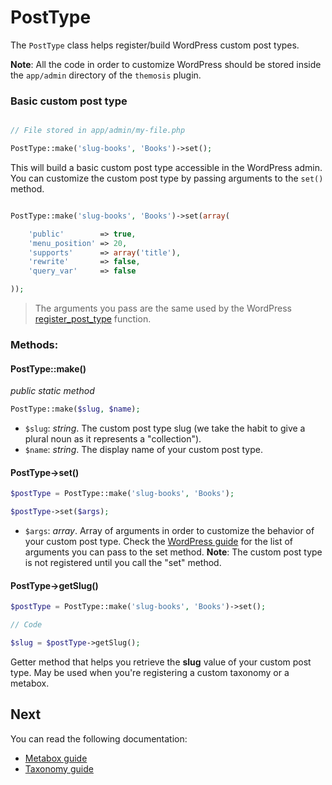 PostType
========

The `PostType` class helps register/build WordPress custom post types.

**Note**: All the code in order to customize WordPress should be stored inside the `app/admin` directory of the `themosis` plugin.

### Basic custom post type

```php

// File stored in app/admin/my-file.php

PostType::make('slug-books', 'Books')->set();

```

This will build a basic custom post type accessible in the WordPress admin. You can customize the custom post type by passing arguments to the `set()` method.

```php

PostType::make('slug-books', 'Books')->set(array(

	'public'        => true,
    'menu_position' => 20,
    'supports'      => array('title'),
    'rewrite'       => false,
    'query_var'     => false

));

```

> The arguments you pass are the same used by the WordPress [register_post_type](http://codex.wordpress.org/Function_Reference/register_post_type) function.

### Methods:
#### PostType::make()
_public static method_

```php
PostType::make($slug, $name);
```

* `$slug`: _string_. The custom post type slug (we take the habit to give a plural noun as it represents a "collection").
* `$name`: _string_. The display name of your custom post type.

#### PostType->set()

```php
$postType = PostType::make('slug-books', 'Books');

$postType->set($args);
```

* `$args`: _array_. Array of arguments in order to customize the behavior of your custom post type. Check the [WordPress guide](http://codex.wordpress.org/Function_Reference/register_post_type) for the list of arguments you can pass to the set method. **Note**: The custom post type is not registered until you call the "set" method.

#### PostType->getSlug()

```php
$postType = PostType::make('slug-books', 'Books')->set();

// Code

$slug = $postType->getSlug();
```

Getter method that helps you retrieve the **slug** value of your custom post type. May be used when you're registering a custom taxonomy or a metabox.

Next
----
You can read the following documentation:

* [Metabox guide](https://github.com/themosis/documentation/blob/master/metabox.md)
* [Taxonomy guide](https://github.com/themosis/documentation/blob/master/taxonomy.md)
